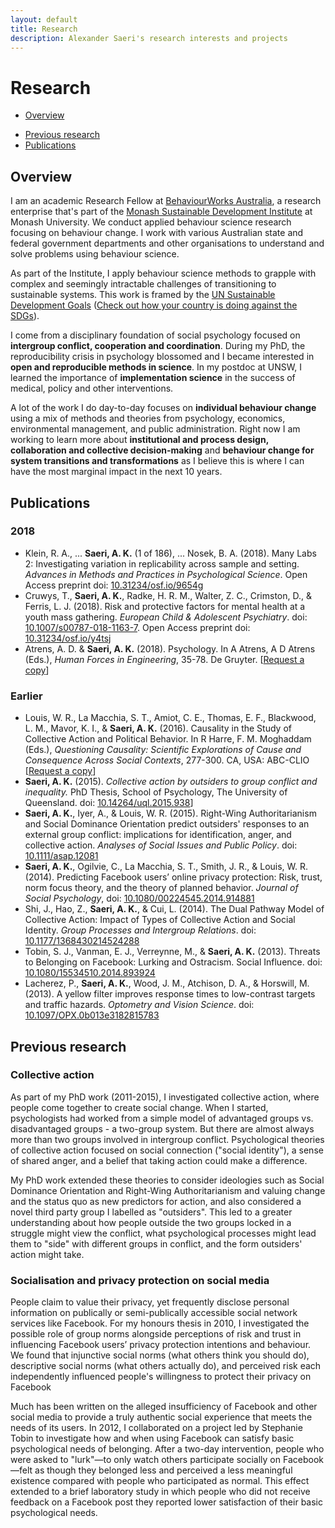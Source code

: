 ```yaml
---
layout: default
title: Research
description: Alexander Saeri's research interests and projects
---
```


# Research

- [Overview](#overview)
<!-- - [Current research](#current-research)  -->
- [Previous research](#previous-research)
- [Publications](#publications)

## Overview

I am an academic Research Fellow at [BehaviourWorks Australia], a research enterprise that's part of the [Monash Sustainable Development Institute] at Monash University. We conduct applied behaviour science research focusing on behaviour change. I work with various Australian state and federal government departments and other organisations to understand and solve problems using behaviour science.

As part of the Institute, I apply behaviour science methods to grapple with complex and seemingly intractable challenges of transitioning to sustainable systems. This work is framed by the [UN Sustainable Development Goals] ([Check out how your country is doing against the SDGs]).

I come from a disciplinary foundation of social psychology focused on **intergroup conflict, cooperation and coordination**. During my PhD, the reproducibility crisis in psychology blossomed and I became interested in **open and reproducible methods in science**. In my postdoc at UNSW, I learned the importance of **implementation science** in the success of medical, policy and other interventions.

A lot of the work I do day-to-day focuses on **individual behaviour change** using a mix of methods and theories from psychology, economics, environmental management, and public administration. Right now I am working to learn more about **institutional and process design, collaboration and collective decision-making** and **behaviour change for system transitions and transformations** as I believe this is where I can have the most marginal impact in the next 10 years.

[BehaviourWorks Australia]: https://www.behaviourworksaustralia.org/
[Monash Sustainable Development Institute]: https://www.monash.edu/sustainable-development
[UN Sustainable Development Goals]: https://www.un.org/sustainabledevelopment/sustainable-development-goals/
[Check out how your country is doing against the SDGs]: https://dashboards.sdgindex.org/

## Publications

### 2018

- Klein, R. A., ... **Saeri, A. K.** (1 of 186), ... Nosek, B. A. (2018). Many Labs 2: Investigating variation in replicability across sample and setting. *Advances in Methods and Practices in Psychological Science*. Open Access preprint doi: [10.31234/osf.io/9654g](https://doi.org/10.31234/osf.io/9654g)
- Cruwys, T., **Saeri, A. K.**, Radke, H. R. M., Walter, Z. C., Crimston, D., & Ferris, L. J. (2018). Risk and protective factors for mental health at a youth mass gathering. *European Child & Adolescent Psychiatry*. doi: [10.1007/s00787-018-1163-7](https://doi.org/10.1007/s00787-018-1163-7). Open Access preprint doi: [10.31234/osf.io/y4tsj](https://doi.org/10.31234/osf.io/y4tsj)
- Atrens, A. D. & **Saeri, A. K.** (2018). Psychology. In A Atrens, A D Atrens (Eds.), *Human Forces in Engineering*, 35-78. De Gruyter. [[Request a copy](mailto:alexander@aksaeri.com?subject=Request%20Psychology%20Chapter)]

### Earlier

- Louis, W. R., La Macchia, S. T., Amiot, C. E., Thomas, E. F., Blackwood, L. M., Mavor, K. I., & **Saeri, A. K.** (2016). Causality in the Study of Collective Action and Political Behavior. In R Harre, F. M. Moghaddam (Eds.), *Questioning Causality: Scientific Explorations of Cause and Consequence Across Social Contexts*, 277-300. CA, USA: ABC-CLIO [[Request a copy](mailto:alexander@aksaeri.com?subject=Request%20Causality%20Chapter)]
- **Saeri, A. K.** (2015). *Collective action by outsiders to group conflict and inequality.* PhD Thesis, School of Psychology, The University of Queensland. doi: [10.14264/uql.2015.938](https://doi.org/10.14264/uql.2015.938)]
- **Saeri, A. K.**, Iyer, A., & Louis, W. R. (2015). Right-Wing Authoritarianism and Social Dominance Orientation predict outsiders' responses to an external group conflict: implications for identification, anger, and collective action. *Analyses of Social Issues and Public Policy*. doi: [10.1111/asap.12081](https://doi.org/10.1111/asap.12081)
- **Saeri, A. K.**, Ogilvie, C., La Macchia, S. T., Smith, J. R., & Louis, W. R. (2014). Predicting Facebook users’ online privacy protection: Risk, trust, norm focus theory, and the theory of planned behavior. *Journal of Social Psychology*, doi:  [10.1080/00224545.2014.914881](https://10.1080/00224545.2014.914881)
- Shi, J., Hao, Z., **Saeri, A. K.**, & Cui, L. (2014). The Dual Pathway Model of Collective Action: Impact of Types of Collective Action and Social Identity. *Group Processes and Intergroup Relations*. doi: [10.1177/1368430214524288](https://doi.org/10.1177/1368430214524288)
- Tobin, S. J., Vanman, E. J., Verreynne, M., & **Saeri, A. K.** (2013). Threats to Belonging on Facebook: Lurking and Ostracism. Social Influence. doi: [10.1080/15534510.2014.893924](https://doi.org/10.1080/15534510.2014.893924)
- Lacherez, P., **Saeri, A. K.**, Wood, J. M., Atchison, D. A., & Horswill, M. (2013). A yellow filter improves response times to low-contrast targets and traffic hazards. *Optometry and Vision Science*. doi: [10.1097/OPX.0b013e3182815783](https://10.1097/OPX.0b013e3182815783)

<!--

## Current research

### Open science and reproducibility
I participated in Many Labs 2

### Implementation science

### Individual behaviour change in financial and health domains
I led an online experimental study

I co-authored a paper reviewing...

I am working with a large insurer to conduct applied research in assisting people with injuries to recover and return to work

### Institutional and process design, collaboration and collective decision-making

ReMARK project

### Behaviour change for system transitions and transformations

New work

--->

## Previous research

### Collective action

As part of my PhD work (2011-2015), I investigated collective action, where people come together to create social change. When I started, psychologists had worked from a simple model of advantaged groups vs. disadvantaged groups - a two-group system. But there are almost always more than two groups involved in intergroup conflict. Psychological theories of collective action focused on social connection ("social identity"), a sense of shared anger, and a belief that taking action could make a difference. 

My PhD work extended these theories to consider ideologies such as Social Dominance Orientation and Right-Wing Authoritarianism and valuing change and the status quo as new predictors for action, and also considered a novel third party group I labelled as "outsiders". This led to a greater understanding about how people outside the two groups locked in a struggle might view the conflict, what psychological processes might lead them to "side" with different groups in conflict, and the form outsiders' action might take.

### Socialisation and privacy protection on social media

People claim to value their privacy, yet frequently disclose personal information on publically or semi-publically accessible social network services like Facebook. For my honours thesis in 2010, I investigated the possible role of group norms alongside perceptions of risk and trust in influencing Facebook users’ privacy protection intentions and behaviour. We found that injunctive social norms (what others think you should do), descriptive social norms (what others actually do), and perceived risk each independently influenced people's willingness to protect their privacy on Facebook

Much has been written on the alleged insufficiency of Facebook and other social media to provide a truly authentic social experience that meets the needs of its users. In 2012, I collaborated on a project led by Stephanie Tobin to investigate how and when using Facebook can satisfy basic psychological needs of belonging. After a two-day intervention, people who were asked to "lurk"—to only watch others participate socially on Facebook—felt as though they belonged less and perceived a less meaningful existence compared with people who participated as normal. This effect extended to a brief laboratory study in which people who did not receive feedback on a Facebook post they reported lower satisfaction of their basic psychological needs.
